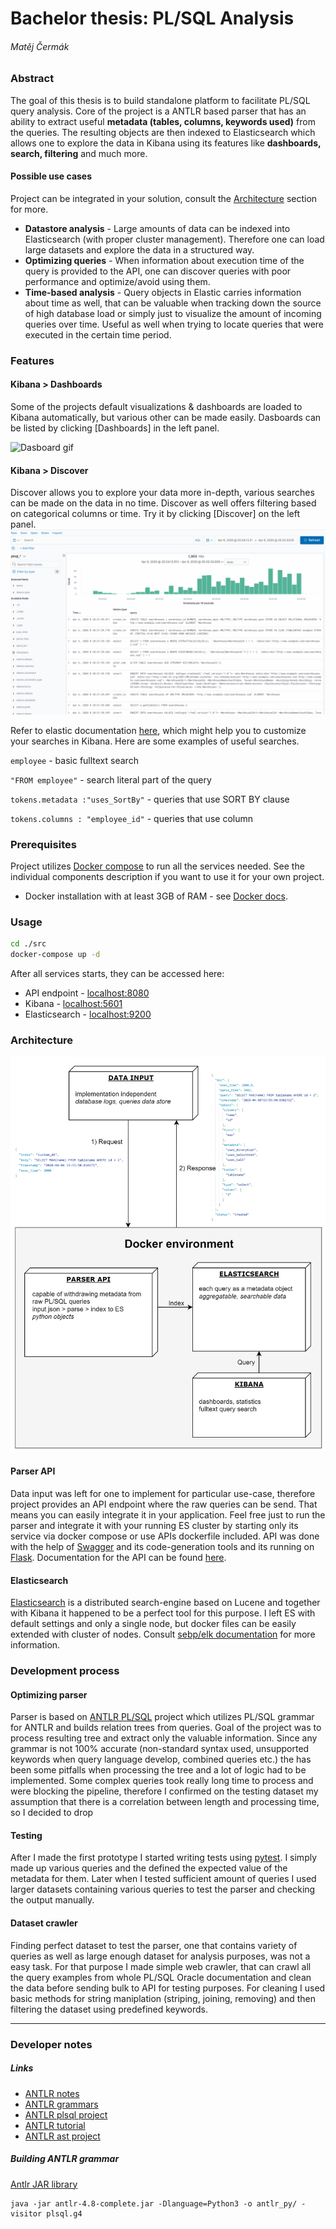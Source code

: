 # Bachelor thesis: PL/SQL Analysis
###### Matěj Čermák
### Abstract
The goal of this thesis is to build standalone platform to facilitate PL/SQL query analysis.
Core of the project is a ANTLR based parser that has an ability to extract useful **metadata (tables, columns, keywords used)** from the queries.
The resulting objects are then indexed to Elasticsearch which allows one to explore the data in Kibana using its features like **dashboards, search, filtering** and much more.
#### Possible use cases
Project can be integrated in your solution, consult the [Architecture](###-Architecture) section for more.
* **Datastore analysis** - Large amounts of data can be indexed into Elasticsearch (with proper cluster management). Therefore one can load large datasets and explore the data in a structured way.
* **Optimizing queries** - When information about execution time of the query is provided to the API, one can discover queries with poor performance and optimize/avoid using them.
* **Time-based analysis** - Query objects in Elastic carries information about time as well, that can be valuable when tracking down the source of high database load or simply just to visualize the amount of incoming queries over time. Useful as well when trying to locate queries that were executed in the certain time period.
### Features
#### Kibana > Dashboards
Some of the projects default visualizations & dashboards are loaded to Kibana automatically, but various other can be made easily.
Dasboards can be listed by clicking [Dashboards] in the left panel. 

![Dasboard gif](doc/images/dashboard.gif)
#### Kibana > Discover
Discover allows you to explore your data more in-depth, various searches can be made on the data in no time. Discover as well offers filtering based on categorical columns or time. Try it by clicking [Discover] on the left panel.
![Discover gif](doc/images/discover.gif)

Refer to elastic documentation [here](https://www.elastic.co/guide/en/kibana/current/search.html), which might help you to customize your searches in Kibana. Here are some examples of useful searches.

`employee` - basic fulltext search

`"FROM employee"` - search literal part of the query

`tokens.metadata :"uses_SortBy"` - queries that use SORT BY clause

`tokens.columns : "employee_id"` - queries that use column
### Prerequisites
Project utilizes [Docker compose](https://docs.docker.com/compose/) to run all the services needed. See the individual components description if you want to use it for your own project.
* Docker installation with at least 3GB of RAM - see [Docker docs](https://docs.docker.com/).
### Usage
```bash
cd ./src
docker-compose up -d
```
After all services starts, they can be accessed here:
* API endpoint - [localhost:8080](localhost:8080)
* Kibana - [localhost:5601](localhost:5601)
* Elasticsearch - [localhost:9200](localhost:9200)
### Architecture
![Architecture](doc/images/architecture.png)
#### Parser API
Data input was left for one to implement for particular use-case, therefore project provides an API endpoint where the raw queries can be send.
That means you can easily integrate it in your application.
Feel free just to run the parser and integrate it with your running ES cluster by starting only its service via docker compose or use APIs dockerfile included.
API was done with the help of [Swagger](https://swagger.io/) and its code-generation tools and its running on [Flask](https://flask.palletsprojects.com/en/1.1.x/).
Documentation for the API can be found [here](src/rest/parser_api/swagger/swagger.yaml).
#### Elasticsearch
[Elasticsearch](https://www.elastic.co/) is a distributed search-engine based on Lucene and together with Kibana it happened to be a perfect tool for this purpose.
I left ES with default settings and only a single node, but docker files can be easily extended with cluster of nodes.
Consult [sebp/elk documentation](https://elk-docker.readthedocs.io/) for more information.
### Development process
#### Optimizing parser
Parser is based on [ANTLR PL/SQL](https://github.com/datacamp/antlr-plsql) project which utilizes PL/SQL grammar for ANTLR and builds relation trees from queries. Goal of the project was to process resulting tree and extract only the valuable information.
Since any grammar is not 100% accurate (non-standard syntax used, unsupported keywords when query language develop, combined queries etc.) the has been some pitfalls when processing the tree and a lot of logic had to be implemented. 
Some complex queries took really long time to process and were blocking the pipeline, therefore I confirmed on the testing dataset my assumption that there is a correlation between length and processing time, so I decided to drop 
#### Testing
After I made the first prototype I started writing tests using [pytest](https://docs.pytest.org/en/latest/). I simply made up various queries and the defined the expected value of the metadata for them.
Later when I tested sufficient amount of queries I used larger datasets containing various queries to test the parser and checking the output manually.
#### Dataset crawler
Finding perfect dataset to test the parser, one that contains variety of queries as well as large enough dataset for analysis purposes, was not a easy task.
For that purpose I made simple web crawler, that can crawl all the query examples from whole PL/SQL Oracle documentation and clean the data before sending bulk to API for testing purposes.
For cleaning I used basic methods for string maniplation (striping, joining, removing) and then filtering the dataset using predefined keywords. 
***
### Developer notes
##### Links
* [ANTLR notes](https://github.com/antlr/antlr4/blob/master/doc/python-target.md)
* [ANTLR grammars](https://github.com/antlr/grammars-v4)
* [ANTLR plsql project](https://github.com/datacamp/antlr-plsql)
* [ANTLR tutorial](https://tomassetti.me/antlr-mega-tutorial/)
* [ANTLR ast project](https://github.com/datacamp/antlr-ast)
##### Building ANTLR grammar
[Antlr JAR library](https://www.antlr.org/download/antlr-4.8-complete.jar)
```
java -jar antlr-4.8-complete.jar -Dlanguage=Python3 -o antlr_py/ -visitor plsql.g4
```